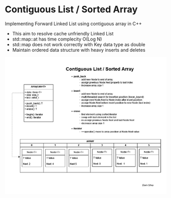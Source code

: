 # Contiguous List / Sorted Array

Implementing Forward Linked List using contiguous array in C++

- This aim to resolve cache unfriendly Linked List
- std::map::at has time complecity O(Log N)
- std::map does not work correctly with Key data type as double
- Maintain ordered data structure with heavy inserts and deletes


![This is an image](./images/LinkArray.png)

